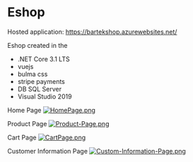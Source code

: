 # Eshop

Hosted application:
https://bartekshop.azurewebsites.net/

Eshop created in the 
* .NET Core 3.1 LTS
* vuejs
* bulma css
* stripe payments
* DB SQL Server
* Visual Studio 2019

Home Page
[![HomePage.png](https://i.postimg.cc/8CDhmWNC/HomePage.png)](https://postimg.cc/dhHkqh7M)

Product Page
[![Product-Page.png](https://i.postimg.cc/Bn2TFNWy/Product-Page.png)](https://postimg.cc/87PfQRzB)

Cart Page
[![CartPage.png](https://i.postimg.cc/VLrBfmKz/CartPage.png)](https://postimg.cc/fJs05n4P)

Customer Information Page
[![Custom-Information-Page.png](https://i.postimg.cc/FsMb1863/Custom-Information-Page.png)](https://postimg.cc/KR53Hqx8)
